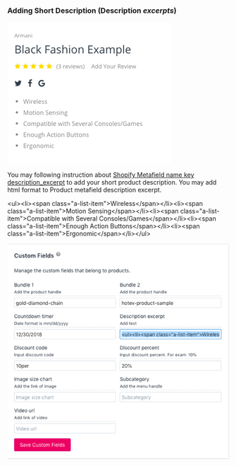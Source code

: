### Adding Short Description \(Description _excerpts_\)

![](/assets/shortdescription.png)

You may following instruction about [Shopify Metafield name key description\_excerpt](/shopify-metafield.md) to add your short product description. You may add html format to Product metafield description excerpt.

&lt;ul&gt;&lt;li&gt;&lt;span class="a-list-item"&gt;Wireless&lt;/span&gt;&lt;/li&gt;&lt;li&gt;&lt;span class="a-list-item"&gt;Motion Sensing&lt;/span&gt;&lt;/li&gt;&lt;li&gt;&lt;span class="a-list-item"&gt;Compatible with Several Consoles/Games&lt;/span&gt;&lt;/li&gt;&lt;li&gt;&lt;span class="a-list-item"&gt;Enough Action Buttons&lt;/span&gt;&lt;/li&gt;&lt;li&gt;&lt;span class="a-list-item"&gt;Ergonomic&lt;/span&gt;&lt;/li&gt;&lt;/ul&gt;

![](/assets/metafieldproduct.png)





